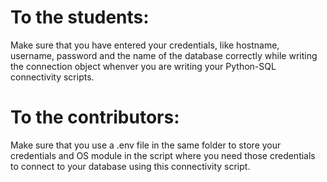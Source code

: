 # To the students:
<p>Make sure that you have entered your credentials, like hostname, username, password and the name of the database correctly
while writing the connection object whenver you are writing your Python-SQL connectivity scripts.</p>

# To the contributors:
<p>Make sure that you use a .env file in the same folder to store your credentials and OS module in the script where you need those
credentials to connect to your database using this connectivity script.</p>

